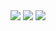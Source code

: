 


<img src="https://img.shields.io/badge/GitHub-181717?style=flat&logo=GitHub&logoColor=fff" />
<img src="https://img.shields.io/badge/HTML5-E34F26?style=flat&logo=HTML5&logoColor=fff" />
<img src="https://img.shields.io/badge/css3-1572B6?style=flat&logo=CSS3&logoColor=fff" />
